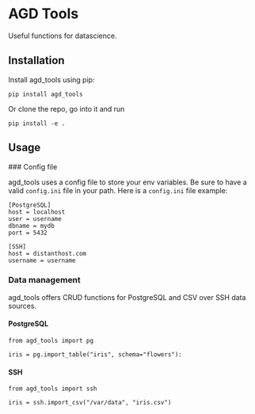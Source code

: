 # AGD Tools

Useful functions for datascience.

## Installation

Install agd_tools using pip:

```
pip install agd_tools
```

Or clone the repo, go into it and run 

```
pip install -e .
```


## Usage

### Config file

agd_tools uses a config file to store your env variables. Be sure to have a valid `config.ini` file in your path. Here is a `config.ini` file example:

```
[PostgreSQL]
host = localhost
user = username
dbname = mydb
port = 5432

[SSH]
host = distanthost.com
username = username
```

### Data management

agd_tools offers CRUD functions for PostgreSQL and CSV over SSH data sources.

#### PostgreSQL 

```
from agd_tools import pg

iris = pg.import_table("iris", schema="flowers"):
```

#### SSH

```
from agd_tools import ssh

iris = ssh.import_csv("/var/data", "iris.csv")
```
